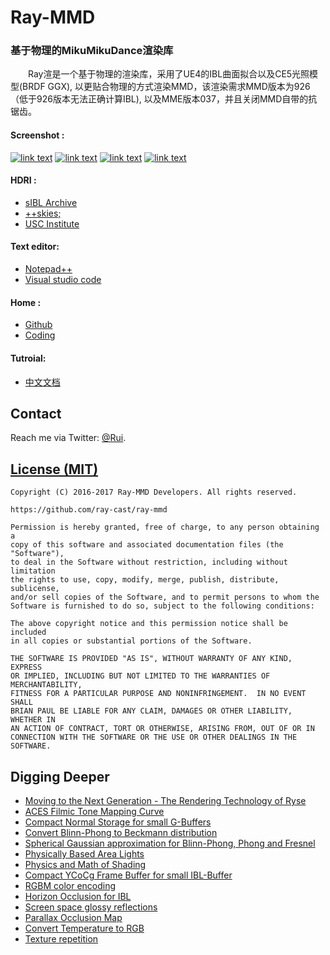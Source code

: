 Ray-MMD
========
### 基于物理的MikuMikuDance渲染库 ###
　　Ray渲是一个基于物理的渲染库，采用了UE4的IBL曲面拟合以及CE5光照模型(BRDF GGX),
以更贴合物理的方式渲染MMD，该渲染需求MMD版本为926（低于926版本无法正确计算IBL),
以及MME版本037，并且关闭MMD自带的抗锯齿。
#### Screenshot :
[![link text](https://github.com/ray-cast/images/raw/master/screen1_small.jpg)](https://github.com/ray-cast/images/raw/master/screen1.jpg)
[![link text](https://github.com/ray-cast/images/raw/master/screen2_small.jpg)](https://github.com/ray-cast/images/raw/master/screen2.jpg)
[![link text](https://github.com/ray-cast/images/raw/master/hou_small.jpg)](https://github.com/ray-cast/images/raw/master/hou.jpg)
[![link text](https://github.com/ray-cast/images/raw/master/lights_small.jpg)](https://github.com/ray-cast/images/raw/master/lights.png)

#### HDRI :
* [sIBL Archive](http://www.hdrlabs.com/sibl/archive.html)
* [++skies;](https://aokcub.net/cg/incskies/)
* [USC Institute](http://gl.ict.usc.edu/Data/HighResProbes)

#### Text editor:
* [Notepad++](https://notepad-plus-plus.org/)
* [Visual studio code](http://code.visualstudio.com/Download)

#### Home :
* [Github](https://github.com/ray-cast/ray-mmd)
* [Coding](https://coding.net/u/raycast/p/ray-mmd)

#### Tutroial:
* [中文文档](https://github.com/ray-cast/ray-mmd/wiki/教程)

Contact
------------

Reach me via Twitter: [@Rui](https://twitter.com/Rui_cg).

[License (MIT)](https://raw.githubusercontent.com/ray-cast/ray-mmd/developing/LICENSE.txt)
-------------------------------------------------------------------------------
    Copyright (C) 2016-2017 Ray-MMD Developers. All rights reserved.

    https://github.com/ray-cast/ray-mmd

    Permission is hereby granted, free of charge, to any person obtaining a
    copy of this software and associated documentation files (the "Software"),
    to deal in the Software without restriction, including without limitation
    the rights to use, copy, modify, merge, publish, distribute, sublicense,
    and/or sell copies of the Software, and to permit persons to whom the
    Software is furnished to do so, subject to the following conditions:

    The above copyright notice and this permission notice shall be included
    in all copies or substantial portions of the Software.

    THE SOFTWARE IS PROVIDED "AS IS", WITHOUT WARRANTY OF ANY KIND, EXPRESS
    OR IMPLIED, INCLUDING BUT NOT LIMITED TO THE WARRANTIES OF MERCHANTABILITY,
    FITNESS FOR A PARTICULAR PURPOSE AND NONINFRINGEMENT.  IN NO EVENT SHALL
    BRIAN PAUL BE LIABLE FOR ANY CLAIM, DAMAGES OR OTHER LIABILITY, WHETHER IN
    AN ACTION OF CONTRACT, TORT OR OTHERWISE, ARISING FROM, OUT OF OR IN
    CONNECTION WITH THE SOFTWARE OR THE USE OR OTHER DEALINGS IN THE SOFTWARE.

Digging Deeper
--------
* [Moving to the Next Generation - The Rendering Technology of Ryse](http://www.crytek.com/download/2014_03_25_CRYENGINE_GDC_Schultz.pdf)
* [ACES Filmic Tone Mapping Curve](https://knarkowicz.wordpress.com/2016/08/31/hdr-display-first-steps/)
* [Compact Normal Storage for small G-Buffers](http://aras-p.info/texts/CompactNormalStorage.html)
* [Convert Blinn-Phong to Beckmann distribution](http://simonstechblog.blogspot.de/2011/12/microfacet-brdf.html)
* [Spherical Gaussian approximation for Blinn-Phong, Phong and Fresnel](https://seblagarde.wordpress.com/2012/06/03/spherical-gaussien-approximation-for-blinn-phong-phong-and-fresnel/)
* [Physically Based Area Lights](http://www.frostbite.com/wp-content/uploads/2014/11/course_notes_moving_frostbite_to_pbr.pdf)
* [Physics and Math of Shading](http://blog.selfshadow.com/publications/s2015-shading-course/hoffman/s2015_pbs_physics_math_slides.pdf)
* [Compact YCoCg Frame Buffer for small IBL-Buffer](http://jcgt.org/published/0001/01/02/)
* [RGBM color encoding](http://graphicrants.blogspot.com/2009/04/rgbm-color-encoding.html)
* [Horizon Occlusion for IBL](http://marmosetco.tumblr.com/post/81245981087)
* [Screen space glossy reflections](http://roar11.com/2015/07/screen-space-glossy-reflections/)
* [Parallax Occlusion Map](http://sunandblackcat.com/tipFullView.php?topicid=28)
* [Convert Temperature to RGB](https://github.com/davidf2281/ColorTempToRGB)
* [Texture repetition](http://www.iquilezles.org/www/articles/texturerepetition/texturerepetition.htm)